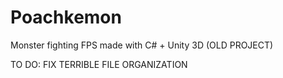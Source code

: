 # Poachkemon
Monster fighting FPS made with C# + Unity 3D (OLD PROJECT)

TO DO: FIX TERRIBLE FILE ORGANIZATION
